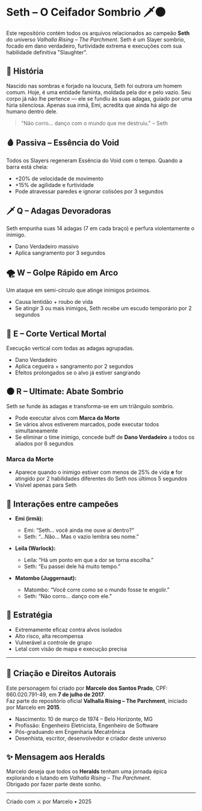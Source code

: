 # Seth – O Ceifador Sombrio 🗡️🌑

Este repositório contém todos os arquivos relacionados ao campeão **Seth** do universo *Valhalla Rising – The Parchment*. Seth é um Slayer sombrio, focado em dano verdadeiro, furtividade extrema e execuções com sua habilidade definitiva "Slaughter".

## 📜 História
Nascido nas sombras e forjado na loucura, Seth foi outrora um homem comum. Hoje, é uma entidade faminta, moldada pela dor e pelo vazio. Seu corpo já não lhe pertence — ele se fundiu às suas adagas, guiado por uma fúria silenciosa. Apenas sua irmã, Emi, acredita que ainda há algo de humano dentro dele.

> "Não corro... danço com o mundo que me destruiu." – Seth

## 🩸 Passiva – Essência do Void
Todos os Slayers regeneram Essência do Void com o tempo. Quando a barra está cheia:
- +20% de velocidade de movimento
- +15% de agilidade e furtividade
- Pode atravessar paredes e ignorar colisões por 3 segundos

## 🗡️ Q – Adagas Devoradoras
Seth empunha suas 14 adagas (7 em cada braço) e perfura violentamente o inimigo.
- Dano Verdadeiro massivo
- Aplica sangramento por 3 segundos

## 🌪️ W – Golpe Rápido em Arco
Um ataque em semi-círculo que atinge inimigos próximos.
- Causa lentidão + roubo de vida
- Se atingir 3 ou mais inimigos, Seth recebe um escudo temporário por 2 segundos

## 🔪 E – Corte Vertical Mortal
Execução vertical com todas as adagas agrupadas.
- Dano Verdadeiro
- Aplica cegueira + sangramento por 2 segundos
- Efeitos prolongados se o alvo já estiver sangrando

## 🌑 R – Ultimate: Abate Sombrio
Seth se funde às adagas e transforma-se em um triângulo sombrio.
- Pode executar alvos com **Marca da Morte**
- Se vários alvos estiverem marcados, pode executar todos simultaneamente
- Se eliminar o time inimigo, concede buff de **Dano Verdadeiro** a todos os aliados por 6 segundos

### Marca da Morte
- Aparece quando o inimigo estiver com menos de 25% de vida **e** for atingido por 2 habilidades diferentes do Seth nos últimos 5 segundos
- Visível apenas para Seth

## 💬 Interações entre campeões
- **Emi (irmã):**
  - Emi: “Seth... você ainda me ouve aí dentro?”
  - Seth: “...Não... Mas o vazio lembra seu nome.”

- **Leila (Warlock):**
  - Leila: “Há um ponto em que a dor se torna escolha.”
  - Seth: “Eu passei dele há muito tempo.”

- **Matombo (Juggernaut):**
  - Matombo: “Você corre como se o mundo fosse te engolir.”
  - Seth: “Não corro... danço com ele.”

## 🧠 Estratégia
- Extremamente eficaz contra alvos isolados
- Alto risco, alta recompensa
- Vulnerável a controle de grupo
- Letal com visão de mapa e execução precisa

---

## 📌 Criação e Direitos Autorais
Este personagem foi criado por **Marcelo dos Santos Prado**, CPF: 660.020.791-49, em **7 de julho de 2017**.  
Faz parte do repositório oficial **Valhalla Rising – The Parchment**, iniciado por Marcelo em **2015**.

- Nascimento: 10 de março de 1974 – Belo Horizonte, MG  
- Profissão: Engenheiro Eletricista, Engenheiro de Software  
- Pós-graduando em Engenharia Mecatrônica  
- Desenhista, escritor, desenvolvedor e criador deste universo

## ✨ Mensagem aos Heralds
Marcelo deseja que todos os **Heralds** tenham uma jornada épica explorando e lutando em *Valhalla Rising – The Parchment*.  
Obrigado por fazer parte deste sonho.

---
Criado com ⚔️ por Marcelo • 2025